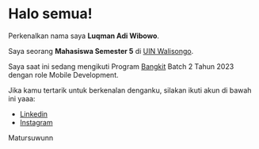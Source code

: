 # Halo semua! 

Perkenalkan nama saya **Luqman Adi Wibowo**.

Saya seorang **Mahasiswa Semester 5** di [UIN Walisongo](https://walisongo.ac.id/).

Saya saat ini sedang mengikuti Program [Bangkit](https://www.dicoding.com/programs/bangkit) Batch 2 Tahun 2023 dengan role Mobile Development.

Jika kamu tertarik untuk berkenalan denganku, silakan ikuti akun di bawah ini yaaa:
* [Linkedin](https://www.linkedin.com/in/luqman-adi-wibowo-25b64b190/)
* [Instagram](https://www.instagram.com/luqman_adi/)

Matursuwunn
